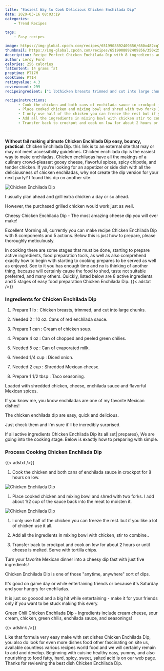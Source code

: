 ```yaml
---
title: "Easiest Way to Cook Delicious Chicken Enchilada Dip"
date: 2020-03-16 08:03:19
categories:
    - Trend Recipes
    
tags:
    - Easy recipes

image: https://img-global.cpcdn.com/recipes/6519908892409856/680x482cq70/chicken-enchilada-dip-recipe-main-photo.jpg
thumbnail: https://img-global.cpcdn.com/recipes/6519908892409856/350x250cq70/chicken-enchilada-dip-recipe-main-photo.jpg
description: Recipe Perfect Chicken Enchilada Dip with 8 ingredients and 5 stages of easy cooking.
author: Leroy Ford
calories: 256 calories
fatContent: 14 grams fat
preptime: PT17M
cooktime: PT1H
ratingvalue: 4.3
reviewcount: 299
recipeingredient: ["1 lbChicken breasts trimmed and cut into large chunks", "210 oz Cans of red enchilada sauce", "1 canCream of chicken soup", "4 ozCan of chopped and peeled green chilies", "5 ozCan of evaporated milk", "1/4 cupDiced onion", "2 cupShredded Mexican cheese", "1 1/2 tbspTaco seasoning"]

recipeinstructions: 
      - Cook the chicken and both cans of enchilada sauce in crockpot for 8 hours on low 
      - Place cooked chicken and mixing bowl and shred with two forks I add about 12 cup of the sauce back into the meat to moisten it 
      - I only use half of the chicken you can freeze the rest but if you like a lot of chicken use it all 
      - Add all the ingredients in mixing bowl with chicken stir to combine 
      - Transfer back to crockpot and cook on low for about 2 hours or until cheese is melted Serve with tortilla chips

---
```




**Without fail making ultimate Chicken Enchilada Dip easy, bouncy, practical**. Chicken Enchilada Dip. this link is to an external site that may or may not meet accessibility guidelines. Chicken enchilada dip is the easiest way to make enchiladas. Chicken enchiladas have all the makings of a culinary crowd-pleaser: gooey cheese, flavorful spices, spicy chipotle, and tender chicken. If you&#39;re looking for an appetizer or side dish with all the deliciousness of chicken enchiladas, why not create the dip version for your next party? I found this dip on another site.


![Chicken Enchilada Dip](https://img-global.cpcdn.com/recipes/6519908892409856/680x482cq70/chicken-enchilada-dip-recipe-main-photo.jpg "Chicken Enchilada Dip")



I usually plan ahead and grill extra chicken a day or so ahead.

However, the purchased grilled chicken would work just as well.

Cheesy Chicken Enchilada Dip - The most amazing cheese dip you will ever make!


Excellent Morning all, currently you can make recipe Chicken Enchilada Dip with 8 components and 5 actions. Below this is just how to prepare, please thoroughly meticulously.

In cooking there are some stages that must be done, starting to prepare active ingredients, food preparation tools, as well as also comprehend exactly how to begin with starting to cooking prepares to be served as well as enjoyed. See to it you has enough time and no is thinking of another thing, because will certainly cause the food to shed, taste not suitable preferred, and many others. Quickly, listed below are 8 active ingredients and 5 stages of easy food preparation Chicken Enchilada Dip.
{{< adstxt />}}

### Ingredients for Chicken Enchilada Dip


1. Prepare 1 lb : Chicken breasts, trimmed, and cut into large chunks.

1. Needed 2 : 10 oz. Cans of red enchilada sauce.

1. Prepare 1 can : Cream of chicken soup.

1. Prepare 4 oz : Can of chopped and peeled green chilies.

1. Needed 5 oz : Can of evaporated milk.

1. Needed 1/4 cup : Diced onion.

1. Needed 2 cup : Shredded Mexican cheese.

1. Prepare 1 1/2 tbsp : Taco seasoning.


Loaded with shredded chicken, cheese, enchilada sauce and flavorful Mexican spices.

If you know me, you know enchiladas are one of my favorite Mexican dishes!

The chicken enchilada dip are easy, quick and delicious.

Just check them and I&#39;m sure it&#39;ll be incredibly surprised.


If all active ingredients Chicken Enchilada Dip its all set| prepares}, We are going into the cooking stage. Below is exactly how to preparing with simple.

### Process Cooking Chicken Enchilada Dip

{{< adstxt />}}


1. Cook the chicken and both cans of enchilada sauce in crockpot for 8 hours on low.



![Chicken Enchilada Dip](https://img-global.cpcdn.com/steps/4858681309003776/160x128cq70/chicken-enchilada-dip-recipe-step-1-photo.jpg" "Chicken Enchilada Dip")



1. Place cooked chicken and mixing bowl and shred with two forks. I add about 1/2 cup of the sauce back into the meat to moisten it.



![Chicken Enchilada Dip](https://img-global.cpcdn.com/steps/6743241420439552/160x128cq70/chicken-enchilada-dip-recipe-step-2-photo.jpg" "Chicken Enchilada Dip")



1. I only use half of the chicken you can freeze the rest. but if you like a lot of chicken use it all.



1. Add all the ingredients in mixing bowl with chicken, stir to combine..



1. Transfer back to crockpot and cook on low for about 2 hours or until cheese is melted. Serve with tortilla chips.




Turn your favorite Mexican dinner into a cheesy dip fast with just five ingredients!

Chicken Enchilada Dip is one of those &#34;anytime, anywhere&#34; sort of dips.

It&#39;s good on game day or while entertaining friends or because it&#39;s Saturday and your hungry for enchiladas.

It is just so gooood and a big hit while entertaining - make it for your friends only if you want to be stuck making this every.

Green Chili Chicken Enchilada Dip - Ingredients include cream cheese, sour cream, chicken, green chilis, enchilada sauce, and seasonings!


{{< adslink />}}

Like that formula very easy make with set dishes Chicken Enchilada Dip, you also do look for even more dishes food other fascinating on site us, available countless various recipes world food and we will certainly remain to add and develop. Beginning with cuisine healthy easy, yummy, and also nourishing to food fatty, hard, spicy, sweet, salted acid is on our web page. Thanks for reviewing the best dish Chicken Enchilada Dip.
